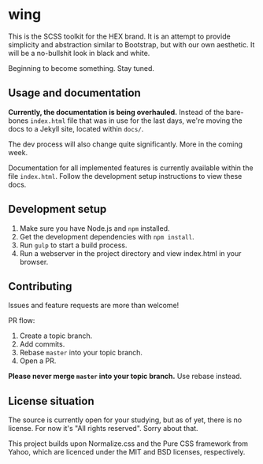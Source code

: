 # wing

This is the SCSS toolkit for the HEX brand. It is an attempt to provide simplicity
and abstraction similar to Bootstrap, but with our own aesthetic. It will be a
no-bullshit look in black and white.

Beginning to become something. Stay tuned.

## Usage and documentation

**Currently, the documentation is being overhauled.** Instead of the bare-bones
`index.html` file that was in use for the last days, we're moving the docs to
a Jekyll site, located within `docs/`.

The dev process will also change quite significantly. More in the coming week.

Documentation for all implemented features is currently available within the
file `index.html`. Follow the development setup instructions to view these docs.

## Development setup

1. Make sure you have Node.js and `npm` installed.
1. Get the development dependencies with `npm install`.
1. Run `gulp` to start a build process.
1. Run a webserver in the project directory and view index.html in your browser.

## Contributing

Issues and feature requests are more than welcome!

PR flow:

1. Create a topic branch.
1. Add commits.
1. Rebase `master` into your topic branch.
1. Open a PR.

**Please never merge `master` into your topic branch.** Use rebase instead.

## License situation

The source is currently open for your studying, but as of yet, there is no license.
For now it's "All rights reserved". Sorry about that.

This project builds upon Normalize.css and the Pure CSS framework from Yahoo,
which are licenced under the MIT and BSD licenses, respectively.
